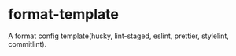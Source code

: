 # format-template
A format config template(husky, lint-staged, eslint, prettier, stylelint, commitlint).
